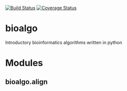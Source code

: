 [![Build Status](https://travis-ci.org/apap77/bioalgo.svg)](https://travis-ci.org/apap77/bioalgo)
[![Coverage Status](https://coveralls.io/repos/github/apap77/bioalgo/badge.svg?branch=develop)](https://coveralls.io/github/apap77/bioalgo?branch=develop)
# bioalgo
Introductory bioinformatics algorithms written in python

# Modules

## bioalgo.align